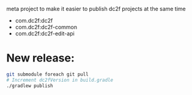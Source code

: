 meta project to make it easier to publish dc2f projects at the same time

* com.dc2f:dc2f
* com.dc2f:dc2f-common
* com.dc2f:dc2f-edit-api


# New release:

```bash
git submodule foreach git pull
# Increment dc2fVersion in build.gradle
./gradlew publish
```

